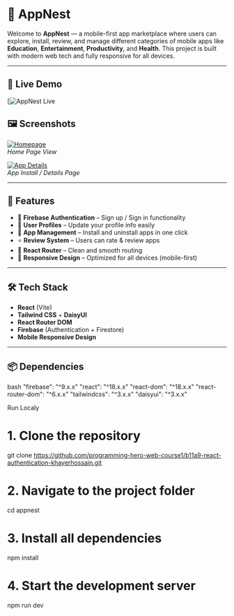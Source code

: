 # 📱 AppNest

Welcome to **AppNest** — a mobile-first app marketplace where users can explore, install, review, and manage different categories of mobile apps like **Education**, **Entertainment**, **Productivity**, and **Health**. This project is built with modern web tech and fully responsive for all devices.

---
## 🔗 Live Demo

[![AppNest Live](https://assingment-09-5c3ab.web.app/)

## 🖼️ Screenshots

[![Homepage](https://i.ibb.co/svR4Hk42/Screenshot-2025-06-25-170514.png)](https://i.ibb.co/svR4Hk42/Screenshot-2025-06-25-170514.png)  
*Home Page View*

[![App Details](https://i.ibb.co/xSvqZ2BR/Screenshot-2025-06-25-170609.png)](https://i.ibb.co/xSvqZ2BR/Screenshot-2025-06-25-170609.png)  
*App Install / Details Page*

---

## 🚀 Features

- 🔐 **Firebase Authentication** – Sign up / Sign in functionality
- 👤 **User Profiles** – Update your profile info easily
- 📲 **App Management** – Install and uninstall apps in one click
- ⭐ **Review System** – Users can rate & review apps
- 🧭 **React Router** – Clean and smooth routing
- 📱 **Responsive Design** – Optimized for all devices (mobile-first)

---

## 🛠️ Tech Stack

- **React** (Vite)
- **Tailwind CSS** + **DaisyUI**
- **React Router DOM**
- **Firebase** (Authentication + Firestore)
- **Mobile Responsive Design**

---

## 📦 Dependencies

bash
"firebase": "^9.x.x"
"react": "^18.x.x"
"react-dom": "^18.x.x"
"react-router-dom": "^6.x.x"
"tailwindcss": "^3.x.x"
"daisyui": "^3.x.x"


Run Localy
# 1. Clone the repository
git clone https://github.com/programming-hero-web-course1/b11a9-react-authentication-khayerhossain.git

# 2. Navigate to the project folder
cd appnest

# 3. Install all dependencies
npm install

# 4. Start the development server
npm run dev
